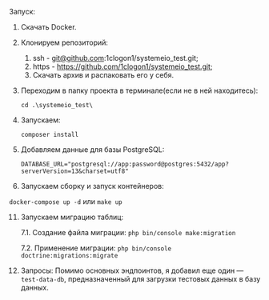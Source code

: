 Запуск:
1. Скачать Docker.

2. Клонируем репозиторий:
	1) ssh - git@github.com:1clogon1/systemeio_test.git; 
	2) https - https://github.com/1clogon1/systemeio_test.git; 
	3) Скачать архив и распаковать его у себя.

3. Переходим в папку проекта в терминале(если не в ней находитесь):

	`cd .\systemeio_test\`

5. Запускаем:

	`composer install`

7. Добавляем данные для базы PostgreSQL:

   	`DATABASE_URL="postgresql://app:password@postgres:5432/app?serverVersion=13&charset=utf8"`

9. Запускаем сборку и запуск контейнеров:

  `docker-compose up -d`
   или
  `make up`

11. Запускаем миграцию таблиц:

  	7.1. Создание файла миграции:
  	`php bin/console make:migration`

  	7.2. Применение миграции:
  	`php bin/console doctrine:migrations:migrate`

12. Запросы:
  Помимо основных эндпоинтов, я добавил еще один — `test-data-db`, 
  предназначенный для загрузки тестовых данных в базу данных.
